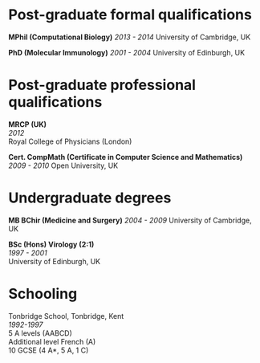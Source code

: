 # Post-graduate formal qualifications
**MPhil (Computational Biology)**
*2013 - 2014*
University of Cambridge, UK

**PhD (Molecular Immunology)**
*2001 - 2004*
University of Edinburgh, UK

# Post-graduate professional qualifications

**MRCP (UK)**  
*2012*  
Royal College of Physicians (London)

**Cert. CompMath (Certificate in Computer Science and Mathematics)**
*2009 - 2010*
Open University, UK

# Undergraduate degrees

**MB BChir (Medicine and Surgery)**
*2004 - 2009*
University of Cambridge, UK

**BSc (Hons) Virology (2:1)**  
*1997 - 2001*  
University of Edinburgh, UK

# Schooling

Tonbridge School, Tonbridge, Kent  
*1992-1997*  
5 A levels (AABCD)  
Additional level French (A)  
10 GCSE (4 A*, 5 A, 1 C)  
